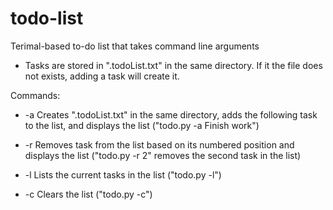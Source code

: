 # todo-list

Terimal-based to-do list that takes command line arguments

- Tasks are stored in ".todoList.txt" in the same directory. If it the file does not exists, adding a task will create it.

Commands:

- -a    Creates ".todoList.txt" in the same directory, adds the following task to the list, and displays the list ("todo.py -a Finish work")

- -r    Removes task from the list based on its numbered position and displays the list ("todo.py -r 2" removes the second task in the list)

- -l    Lists the current tasks in the list ("todo.py -l")

- -c    Clears the list ("todo.py -c")


